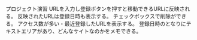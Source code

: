 プロジェクト演習
URLを入力し登録ボタンを押すと移動できるURLに反映される。
反映されたURLは登録日時も表示する。
チェックボックスで削除ができる。
アクセス数が多い・最近登録したURLを表示する。
登録日時のとなりにテキストエリアがあり、どんなサイトなのかをメモできる。
